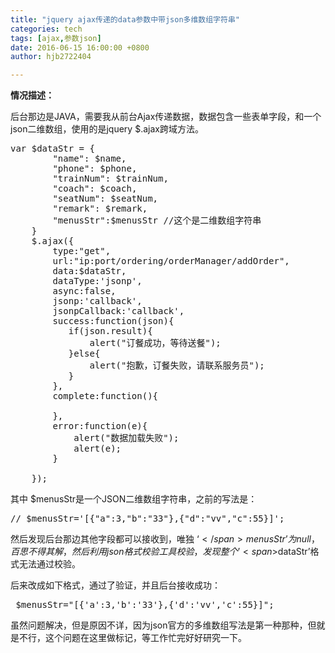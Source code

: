```yaml
---
title: "jquery ajax传递的data参数中带json多维数组字符串"
categories: tech
tags: [ajax,参数json]
date: 2016-06-15 16:00:00 +0800
author: hjb2722404

---
```


**情况描述：**

后台那边是JAVA，需要我从前台Ajax传递数据，数据包含一些表单字段，和一个json二维数组，使用的是jquery $.ajax跨域方法。



<pre class="prettyprint"><span class="hljs-keyword">var</span> <span class="hljs-variable">$dataStr</span> = {
        <span class="hljs-string">"name"</span>: <span class="hljs-variable">$name</span>,
        <span class="hljs-string">"phone"</span>: <span class="hljs-variable">$phone</span>,
        <span class="hljs-string">"trainNum"</span>: <span class="hljs-variable">$trainNum</span>,
        <span class="hljs-string">"coach"</span>: <span class="hljs-variable">$coach</span>,
        <span class="hljs-string">"seatNum"</span>: <span class="hljs-variable">$seatNum</span>,
        <span class="hljs-string">"remark"</span>: <span class="hljs-variable">$remark</span>,
        <span class="hljs-string">"menusStr"</span>:<span class="hljs-variable">$menusStr</span> <span class="hljs-comment">//这个是二维数组字符串</span>
    }
    $.ajax({
        type:<span class="hljs-string">"get"</span>,
        url:<span class="hljs-string">"ip:port/ordering/orderManager/addOrder"</span>,
        data:<span class="hljs-variable">$dataStr</span>,
        dataType:<span class="hljs-string">'jsonp'</span>,
        async:<span class="hljs-keyword">false</span>,
        jsonp:<span class="hljs-string">'callback'</span>,
        jsonpCallback:<span class="hljs-string">'callback'</span>,
        success:<span class="hljs-function"><span class="hljs-keyword">function</span><span class="hljs-params">(json)</span>{</span>
           <span class="hljs-keyword">if</span>(json.result){
               alert(<span class="hljs-string">"订餐成功，等待送餐"</span>);
           }<span class="hljs-keyword">else</span>{
               alert(<span class="hljs-string">"抱歉，订餐失败，请联系服务员"</span>);
           }
        },
        complete:<span class="hljs-function"><span class="hljs-keyword">function</span><span class="hljs-params">()</span>{</span>

        },
        error:<span class="hljs-function"><span class="hljs-keyword">function</span><span class="hljs-params">(e)</span>{</span>
            alert(<span class="hljs-string">"数据加载失败"</span>);
            alert(e);
        }

    });</pre>

其中 $menusStr是一个JSON二维数组字符串，之前的写法是：

<pre class="prettyprint">// $menus<span class="hljs-variable">Str</span>='[<span class="hljs-tuple">{<span class="hljs-string">"a"</span>:<span class="hljs-number">3</span>,<span class="hljs-string">"b"</span>:<span class="hljs-string">"33"</span>}</span>,<span class="hljs-tuple">{<span class="hljs-string">"d"</span>:<span class="hljs-string">"vv"</span>,<span class="hljs-string">"c"</span>:<span class="hljs-number">55</span>}</span>]';</pre>

然后发现后台那边其他字段都可以接收到，唯独 ‘<span>$</span>menusStr’为null，百思不得其解，然后利用json格式校验工具校验，发现整个’<span>$</span>dataStr’格式无法通过校验。

后来改成如下格式，通过了验证，并且后台接收成功：

<pre class="prettyprint"> $menusStr=<span class="hljs-string">"[{'</span><span class="hljs-transposed_variable">a'</span>:<span class="hljs-number">3</span>,<span class="hljs-string">'b'</span>:<span class="hljs-string">'33'</span>},{<span class="hljs-string">'d'</span>:<span class="hljs-string">'vv'</span>,<span class="hljs-string">'c'</span>:<span class="hljs-number">55</span>}]<span class="hljs-string">";</span></pre>

虽然问题解决，但是原因不详，因为json官方的多维数组写法是第一种那种，但就是不行，这个问题在这里做标记，等工作忙完好好研究一下。
